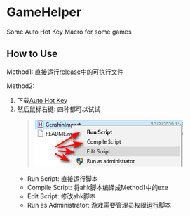 # GameHelper
Some Auto Hot Key Macro for some games


## How to Use

Method1: 直接运行[release](https://github.com/GreyRaphael/GameHelper/releases)中的可执行文件

Method2:
1. 下载[Auto Hot Key](https://www.autohotkey.com/)
2. 然后鼠标右键: 四种都可以试试
   > ![](img/Genshin01.jpg)  
   - Run Script: 直接运行脚本
   - Compile Script: 将ahk脚本编译成Method1中的exe
   - Edit Script: 修改ahk脚本
   - Run as Administrator: 游戏需要管理员权限运行脚本